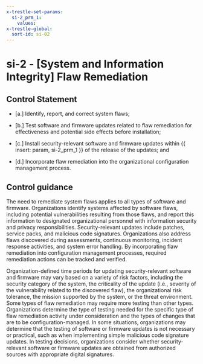 ```yaml
---
x-trestle-set-params:
  si-2_prm_1:
    values:
x-trestle-global:
  sort-id: si-02
---
```


# si-2 - \[System and Information Integrity\] Flaw Remediation

## Control Statement

- \[a.\] Identify, report, and correct system flaws;

- \[b.\] Test software and firmware updates related to flaw remediation for effectiveness and potential side effects before installation;

- \[c.\] Install security-relevant software and firmware updates within {{ insert: param, si-2_prm_1 }} of the release of the updates; and

- \[d.\] Incorporate flaw remediation into the organizational configuration management process.

## Control guidance

The need to remediate system flaws applies to all types of software and firmware. Organizations identify systems affected by software flaws, including potential vulnerabilities resulting from those flaws, and report this information to designated organizational personnel with information security and privacy responsibilities. Security-relevant updates include patches, service packs, and malicious code signatures. Organizations also address flaws discovered during assessments, continuous monitoring, incident response activities, and system error handling. By incorporating flaw remediation into configuration management processes, required remediation actions can be tracked and verified.

Organization-defined time periods for updating security-relevant software and firmware may vary based on a variety of risk factors, including the security category of the system, the criticality of the update (i.e., severity of the vulnerability related to the discovered flaw), the organizational risk tolerance, the mission supported by the system, or the threat environment. Some types of flaw remediation may require more testing than other types. Organizations determine the type of testing needed for the specific type of flaw remediation activity under consideration and the types of changes that are to be configuration-managed. In some situations, organizations may determine that the testing of software or firmware updates is not necessary or practical, such as when implementing simple malicious code signature updates. In testing decisions, organizations consider whether security-relevant software or firmware updates are obtained from authorized sources with appropriate digital signatures.
